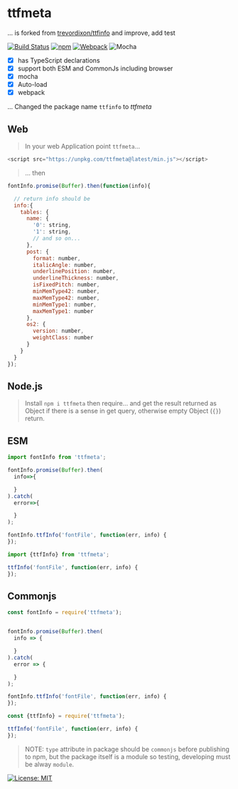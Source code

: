 # ttfmeta

... is forked from [trevordixon/ttfinfo][forked-from] and improve, add test

[![Build Status][travis]][travis-url]
[![npm][npm-download]][npm-dl-url]
[![Webpack][webpack-check]][webpack-url]
![Mocha][test-mocha]

- [x] has TypeScript declarations
- [x] support both ESM and CommonJs including browser
- [x] mocha
- [x] Auto-load
- [x] webpack

... Changed the package name `ttfinfo` to *ttfmeta*

## Web

> In your web Application point `ttfmeta`...

```js
<script src="https://unpkg.com/ttfmeta@latest/min.js"></script>
```

> ... then

```js
fontInfo.promise(Buffer).then(function(info){

  // return info should be
  info:{
    tables: {
      name: {
        '0': string,
        '1': string,
        // and so on...
      },
      post: {
        format: number,
        italicAngle: number,
        underlinePosition: number,
        underlineThickness: number,
        isFixedPitch: number,
        minMemType42: number,
        maxMemType42: number,
        minMemType1: number,
        maxMemType1: number
      },
      os2: {
        version: number,
        weightClass: number
      }
    }
  }
});
```

## Node.js

> Install `npm i ttfmeta` then require... and get the result returned as Object if there is a sense in get query, otherwise empty Object (`{}`) return.

## ESM

```js
import fontInfo from 'ttfmeta';

fontInfo.promise(Buffer).then(
  info=>{

  }
).catch(
  error=>{

  }
);

fontInfo.ttfInfo('fontFile', function(err, info) {
});

import {ttfInfo} from 'ttfmeta';

ttfInfo('fontFile', function(err, info) {
});

```

## Commonjs

```js
const fontInfo = require('ttfmeta');


fontInfo.promise(Buffer).then(
  info => {

  }
).catch(
  error => {

  }
);

fontInfo.ttfInfo('fontFile', function(err, info) {
});

const {ttfInfo} = require('ttfmeta');

ttfInfo('fontFile', function(err, info) {
});
```

> NOTE: `type` attribute in package should be `commonjs` before publishing to npm, but the package itself is a module so testing, developing must be alway `module`.

[![License: MIT][license]][license-url]

[forked-from]: https://github.com/trevordixon/ttfinfo
[test-mocha]: https://img.shields.io/badge/test-mocha-green.svg?longCache=true
[webpack-check]: https://img.shields.io/badge/webpack-yes-green.svg?longCache=true
[webpack-url]: https://unpkg.com/ttfmeta@latest/min.js
[travis]: https://travis-ci.com/khensolomon/ttfmeta.svg
[travis-url]: https://travis-ci.com/khensolomon/ttfmeta
[npm-download]: https://img.shields.io/npm/dt/ttfmeta.svg
[npm-dl-url]: https://www.npmjs.com/package/ttfmeta
[license]: https://img.shields.io/badge/License-MIT-brightgreen.svg?longCache=true&style=popout-square
[license-url]: https://opensource.org/licenses/MIT
